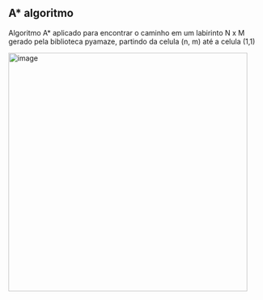 ﻿## A* algoritmo
 Algoritmo A* aplicado para encontrar o caminho em um labirinto N x M gerado pela biblioteca pyamaze, partindo da celula (n, m) até a celula (1,1)  

   
 
 <img width="472" alt="image" src="https://github.com/ThassiAmorim/ExerciciosPython/assets/62359485/875098f9-05ee-4c05-922e-fbf093a3be24">

